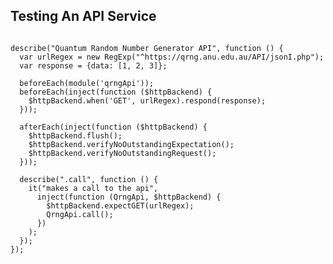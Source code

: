 ## Testing An API Service

<pre><code data-trim class='javascript stretch'>
describe("Quantum Random Number Generator API", function () {
  var urlRegex = new RegExp("^https://qrng.anu.edu.au/API/jsonI.php");
  var response = {data: [1, 2, 3]};

  beforeEach(module('qrngApi'));
  beforeEach(inject(function ($httpBackend) {
    $httpBackend.when('GET', urlRegex).respond(response);
  }));

  afterEach(inject(function ($httpBackend) {
    $httpBackend.flush();
    $httpBackend.verifyNoOutstandingExpectation();
    $httpBackend.verifyNoOutstandingRequest();
  }));

  describe(".call", function () {
    it("makes a call to the api",
      inject(function (QrngApi, $httpBackend) {
        $httpBackend.expectGET(urlRegex);
        QrngApi.call();
      })
    );
  });
});
</code></pre>
